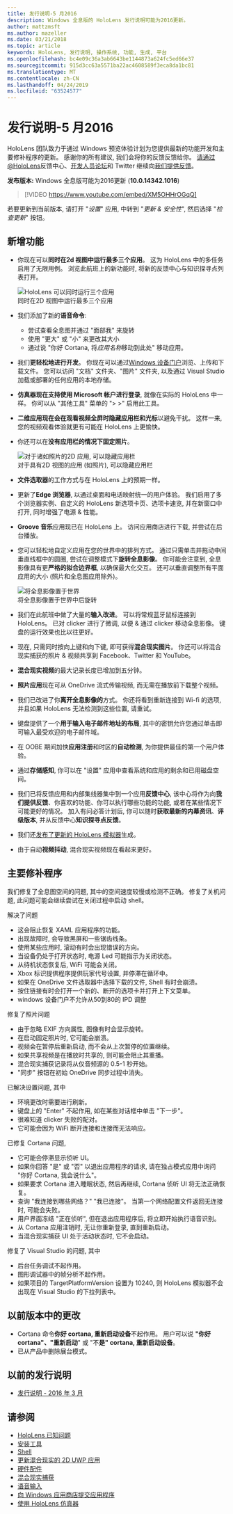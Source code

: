 ```yaml
---
title: 发行说明-5 月2016
description: Windows 全息版的 HoloLens 发行说明可能为2016更新。
author: mattzmsft
ms.author: mazeller
ms.date: 03/21/2018
ms.topic: article
keywords: HoloLens, 发行说明, 操作系统, 功能, 生成, 平台
ms.openlocfilehash: bc4e09c36a3ab6643be1144873a624fc5ed66e37
ms.sourcegitcommit: 915d3cc63a5571ba22ac4608589f3eca8da1bc81
ms.translationtype: MT
ms.contentlocale: zh-CN
ms.lasthandoff: 04/24/2019
ms.locfileid: "63524577"
---
```

# <a name="release-notes---may-2016"></a>发行说明-5 月2016

HoloLens 团队致力于通过 Windows 预览体验计划为您提供最新的功能开发和主要修补程序的更新。 感谢你的所有建议, 我们会将你的反馈反馈给你。 [请通过@HoloLens](https://twitter.com/hololens)反馈中心、[开发人员论坛](https://forums.hololens.com)和 Twitter 继续向[我们提供反馈](give-us-feedback.md)。

**发布版本:** Windows 全息版可能为2016更新 (**10.0.14342.1016**)

>[!VIDEO https://www.youtube.com/embed/XM5OHHrOGqQ]

若要更新到当前版本, 请打开 "*设置*" 应用, 中转到 "*更新 & 安全性*", 然后选择 "*检查更新*" 按钮。

## <a name="new-features"></a>新增功能

* 你现在可以**同时在2d 视图中运行最多三个应用**。 这为 HoloLens 中的多任务启用了无限用例。 浏览此航班上的新功能时, 将新的反馈中心与知识探寻点列表打开。

  ![HoloLens 可以同时运行三个应用](images/img-3625-400px.jpg)<br>
  同时在2D 视图中运行最多三个应用

* 我们添加了新的**语音命令**:
   * 尝试查看全息图并通过 "面部我" 来旋转
   * 使用 "更大" 或 "小" 来更改其大小
   * 通过说 "你好 Cortana, 将*应用名称*移动到此处" 移动应用。
* 我们**更轻松地进行开发**。 你现在可以通过[Windows 设备门户](using-the-windows-device-portal.md)浏览、上传和下载文件。 您可以访问 "文档" 文件夹、"图片" 文件夹, 以及通过 Visual Studio 加载或部署的任何应用的本地存储。
* **仿真器现在支持使用 Microsoft 帐户进行登录**, 就像在实际的 HoloLens 中一样。 你可以从 "其他工具" 菜单的 "> >" 启用此工具。
* **二维应用现在会在观看视频全屏时隐藏应用栏和光标**以避免干扰。 这样一来, 您的视频观看体验就更有可能在 HoloLens 上更愉快。
* 你还可以在**没有应用栏的情况下固定照片**。

  ![对于诸如照片的2D 应用, 可以隐藏应用栏](images/img-3626-400px.jpg)<br>
  对于具有2D 视图的应用 (如照片), 可以隐藏应用栏
  
* **文件选取器**的工作方式与在 HoloLens 上的预期一样。
* 更新了**Edge 浏览器**, 以通过桌面和电话映射统一的用户体验。 我们启用了多个浏览器实例、自定义的 HoloLens 新选项卡页、选项卡速览, 并在新窗口中打开, 同时增强了电源 & 性能。
* **Groove 音乐**应用现已在 HoloLens 上。 访问应用商店进行下载, 并尝试在后台播放。
* 您可以轻松地自定义应用在您的世界中的排列方式。 通过只需单击并拖动中间垂直线框中的圆圈, 尝试在调整模式下**旋转全息影像**。 你可能会注意到, 全息影像具有更**严格的拟合边界框**, 以确保最大化交互。 还可以垂直调整所有平面应用的大小 (照片和全息图应用除外)。

  ![将全息影像置于世界](images/img-3627-400px.jpg)<br>
  将全息影像置于世界中后旋转

* 我们在此航班中做了大量的**输入改进**。 可以将常规蓝牙鼠标连接到 HoloLens。 已对 clicker 进行了微调, 以便 & 通过 clicker 移动全息影像。 键盘的运行效果也比以往更好。
* 现在, 只需同时按向上键和向下键, 即可获得**混合现实图片**。 你还可以将混合现实捕获的照片 & 视频共享到 Facebook、Twitter 和 YouTube。
* **混合现实视频**的最大记录长度已增加到五分钟。
* **照片应用**现在可从 OneDrive 流式传输视频, 而无需在播放前下载整个视频。
* 我们已改进了你**离开全息影像的**方式。 你还将看到重新连接到 Wi-fi 的选项, 并且如果 HoloLens 无法检测到这些位置, 请重试。
* 键盘提供了一个**用于输入电子邮件地址的布局**, 其中的密钥允许您通过单击即可输入最受欢迎的电子邮件域。
* 在 OOBE 期间加快**应用注册**和时区的**自动检测**, 为你提供最佳的第一个用户体验。
* 通过**存储感知**, 你可以在 "设置" 应用中查看系统和应用的剩余和已用磁盘空间。
* 我们已将反馈应用和内部集线器集中到一个应用**反馈中心**, 该中心将作为向**我们提供反馈**、你喜欢的功能、你可以执行哪些功能的功能, 或者在某些情况下可能更好的情况。 加入有问必答计划后, 你可以随时**获取最新的内幕资讯**、**评级版本**, 并从反馈中心**知识探寻点反馈**。
* 我们还[发布了更新的 HoloLens 模拟器](install-the-tools.md)生成。
* 由于自动**视频抖动**, 混合现实视频现在看起来更好。

## <a name="major-fixes"></a>主要修补程序

我们修复了全息图空间的问题, 其中的空间速度较慢或检测不正确。 修复了关机问题, 此问题可能会继续尝试在关闭过程中启动 shell。

解决了问题
* 这会阻止恢复 XAML 应用程序的功能。
* 出现故障时, 会导致黑屏和一些锯齿线条。
* 使用某些应用时, 滚动有时会出现错误的方向。
* 当设备仍处于打开状态时, 电源 Led 可能指示为关闭状态。
* 从待机状态恢复后, WiFi 可能会关闭。
* Xbox 标识提供程序提供玩家代号设置, 并停滞在循环中。
* 如果在 OneDrive 文件选取器中选择下载的文件, Shell 有时会崩溃。
* 按住链接有时会打开一个新的、断开的选项卡并打开上下文菜单。
* windows 设备门户不允许从50到80的 IPD 调整

修复了照片问题
* 由于忽略 EXIF 方向属性, 图像有时会显示旋转。
* 在启动固定照片时, 它可能会崩溃。
* 视频会在暂停后重新启动, 而不会从上次暂停的位置继续。
* 如果共享视频是在播放时共享的, 则可能会阻止其重播。
* 混合现实捕获记录将从仅音频源的 0.5-1 秒开始。
* "同步" 按钮在初始 OneDrive 同步过程中消失。

已解决设置问题, 其中
* 环境更改时需要进行刷新。
* 键盘上的 "Enter" 不起作用, 如在某些对话框中单击 "下一步"。
* 很难知道 clicker 失败的配对。
* 它可能会因为 WiFi 断开连接和连接而无法响应。

已修复 Cortana 问题,
* 它可能会停滞显示侦听 UI。
* 如果你回答 "是" 或 "否" 以退出应用程序的请求, 请在独占模式应用中询问 "你好 Cortana, 我会说什么"。
* 如果要求 Cortana 进入睡眠状态, 然后再继续, Cortana 侦听 UI 将无法正确恢复。
* 查询 "我连接到哪些网络？" "我已连接"。 当第一个网络配置文件返回无连接时, 可能会失败。
* 用户界面冻结 "正在侦听", 但在退出应用程序后, 将立即开始执行语音识别。
* 从 Cortana 应用注销时, 无让你重新登录, 直到重新启动。
* 当混合现实捕获 UI 处于活动状态时, 它不会启动。

修复了 Visual Studio 的问题, 其中
* 后台任务调试不起作用。
* 图形调试器中的帧分析不起作用。
* 如果项目的 TargetPlatformVersion 设置为 10240, 则 HoloLens 模拟器不会出现在 Visual Studio 的下拉列表中。

## <a name="changes-from-previous-release"></a>以前版本中的更改
* Cortana 命令**你好 cortana, 重新启动设备**不起作用。 用户可以说 **"你好 cortana"、"重新启动**" 或 "不**是" cortana, 重新启动设备**。
* 已从产品中删除展台模式。

## <a name="prior-release-notes"></a>以前的发行说明
* [发行说明 - 2016 年 3 月](release-notes-march-2016.md)

## <a name="see-also"></a>请参阅
* [HoloLens 已知问题](hololens-known-issues.md)
* [安装工具](install-the-tools.md)
* [Shell](navigating-the-windows-mixed-reality-home.md)
* [更新混合现实的 2D UWP 应用](building-2d-apps.md)
* [硬件配件](hardware-accessories.md)
* [混合现实捕获](mixed-reality-capture.md)
* [语音输入](voice-input.md)
* [向 Windows 应用商店提交应用程序](submitting-an-app-to-the-microsoft-store.md)
* [使用 HoloLens 仿真器](using-the-hololens-emulator.md)
